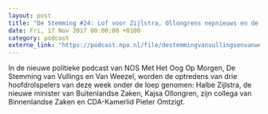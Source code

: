 ```yaml
---
layout: post
title: "De Stemming #24: Lof voor Zijlstra, Ollongrens nepnieuws en de val van Omtzigt"
date: Fri, 17 Nov 2017 00:00:00 +0100
category: podcast
externe_link: "https://podcast.npo.nl/file/destemmingvanvullingsenvanweezel/2967/nporadio1_destemmingvanvullingsenvanweezel_20171117_de-stemming-24-lof-voor-zijlstra-ollongrens-nepnieuws-en-de-val-van-omtzigt.mp3"
---
```


In de nieuwe politieke podcast van NOS Met Het Oog Op Morgen, De Stemming van Vullings en Van Weezel, worden de optredens van drie hoofdrolspelers van deze week onder de loep genomen: Halbe Zijlstra, de nieuwe minister van Buitenlandse Zaken, Kajsa Ollongren, zijn collega van Binnenlandse Zaken en CDA-Kamerlid Pieter Omtzigt.

